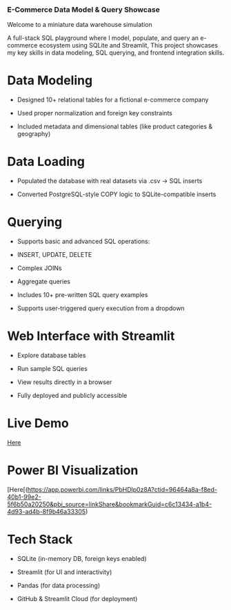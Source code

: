 ### E-Commerce Data Model & Query Showcase

Welcome to a miniature data warehouse simulation

A full-stack SQL playground where I model, populate, and query an e-commerce ecosystem using SQLite and Streamlit, This project showcases my key skills in data modeling, SQL querying, and frontend integration skills.

# Data Modeling

- Designed 10+ relational tables for a fictional e-commerce company

- Used proper normalization and foreign key constraints

- Included metadata and dimensional tables (like product categories & geography)

# Data Loading

- Populated the database with real datasets via .csv → SQL inserts

- Converted PostgreSQL-style COPY logic to SQLite-compatible inserts

# Querying

- Supports basic and advanced SQL operations:

- INSERT, UPDATE, DELETE

- Complex JOINs

- Aggregate queries

- Includes 10+ pre-written SQL query examples

- Supports user-triggered query execution from a dropdown

# Web Interface with Streamlit

- Explore database tables

- Run sample SQL queries

- View results directly in a browser

- Fully deployed and publicly accessible

# Live Demo

[Here](https://cse-521-dmql-final-projectgit-jgobwidwmdae4ppsxzzbyx.streamlit.app/)

# Power BI Visualization

[Here[(https://app.powerbi.com/links/PbHDlp0z8A?ctid=96464a8a-f8ed-40b1-99e2-5f6b50a20250&pbi_source=linkShare&bookmarkGuid=c6c13434-a1b4-4d93-ad4b-8f9b46a33305)

# Tech Stack

- SQLite (in-memory DB, foreign keys enabled)

- Streamlit (for UI and interactivity)

- Pandas (for data processing)

- GitHub & Streamlit Cloud (for deployment)
